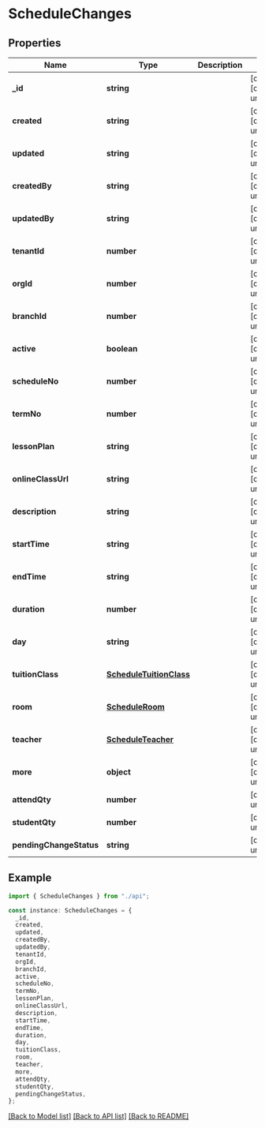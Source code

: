 # ScheduleChanges

## Properties

| Name                    | Type                                                | Description | Notes                             |
| ----------------------- | --------------------------------------------------- | ----------- | --------------------------------- |
| **\_id**                | **string**                                          |             | [optional] [default to undefined] |
| **created**             | **string**                                          |             | [optional] [default to undefined] |
| **updated**             | **string**                                          |             | [optional] [default to undefined] |
| **createdBy**           | **string**                                          |             | [optional] [default to undefined] |
| **updatedBy**           | **string**                                          |             | [optional] [default to undefined] |
| **tenantId**            | **number**                                          |             | [optional] [default to undefined] |
| **orgId**               | **number**                                          |             | [optional] [default to undefined] |
| **branchId**            | **number**                                          |             | [optional] [default to undefined] |
| **active**              | **boolean**                                         |             | [optional] [default to undefined] |
| **scheduleNo**          | **number**                                          |             | [optional] [default to undefined] |
| **termNo**              | **number**                                          |             | [optional] [default to undefined] |
| **lessonPlan**          | **string**                                          |             | [optional] [default to undefined] |
| **onlineClassUrl**      | **string**                                          |             | [optional] [default to undefined] |
| **description**         | **string**                                          |             | [optional] [default to undefined] |
| **startTime**           | **string**                                          |             | [optional] [default to undefined] |
| **endTime**             | **string**                                          |             | [optional] [default to undefined] |
| **duration**            | **number**                                          |             | [optional] [default to undefined] |
| **day**                 | **string**                                          |             | [optional] [default to undefined] |
| **tuitionClass**        | [**ScheduleTuitionClass**](ScheduleTuitionClass.md) |             | [optional] [default to undefined] |
| **room**                | [**ScheduleRoom**](ScheduleRoom.md)                 |             | [optional] [default to undefined] |
| **teacher**             | [**ScheduleTeacher**](ScheduleTeacher.md)           |             | [optional] [default to undefined] |
| **more**                | **object**                                          |             | [optional] [default to undefined] |
| **attendQty**           | **number**                                          |             | [default to undefined]            |
| **studentQty**          | **number**                                          |             | [default to undefined]            |
| **pendingChangeStatus** | **string**                                          |             | [default to undefined]            |

## Example

```typescript
import { ScheduleChanges } from "./api";

const instance: ScheduleChanges = {
  _id,
  created,
  updated,
  createdBy,
  updatedBy,
  tenantId,
  orgId,
  branchId,
  active,
  scheduleNo,
  termNo,
  lessonPlan,
  onlineClassUrl,
  description,
  startTime,
  endTime,
  duration,
  day,
  tuitionClass,
  room,
  teacher,
  more,
  attendQty,
  studentQty,
  pendingChangeStatus,
};
```

[[Back to Model list]](../README.md#documentation-for-models) [[Back to API list]](../README.md#documentation-for-api-endpoints) [[Back to README]](../README.md)
